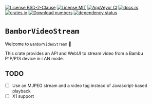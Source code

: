 [![License BSD-2-Clause](https://img.shields.io/badge/License-BSD--2--Clause-blue.svg)](https://opensource.org/licenses/BSD-2-Clause)
[![License MIT](https://img.shields.io/badge/License-MIT-blue.svg)](https://opensource.org/licenses/MIT)
[![AppVeyor CI](https://ci.appveyor.com/api/projects/status/github/KizzyCode/BamborVideoStream-rust?svg=true)](https://ci.appveyor.com/project/KizzyCode/BamborVideoStream-rust)
[![docs.rs](https://docs.rs/bamborvideostream/badge.svg)](https://docs.rs/bamborvideostream)
[![crates.io](https://img.shields.io/crates/v/bamborvideostream.svg)](https://crates.io/crates/bamborvideostream)
[![Download numbers](https://img.shields.io/crates/d/bamborvideostream.svg)](https://crates.io/crates/bamborvideostream)
[![dependency status](https://deps.rs/crate/bamborvideostream/latest/status.svg)](https://deps.rs/crate/bamborvideostream)


# `BamborVideoStream`
Welcome to `BamborVideoStream` 🎉

This crate provides an API and WebUI to stream video from a Bambu P1P/P1S device in LAN mode.

## TODO
- [ ] Use an MJPEG stream and a video tag instead of Javascript-based playback
- [ ] X1 support
